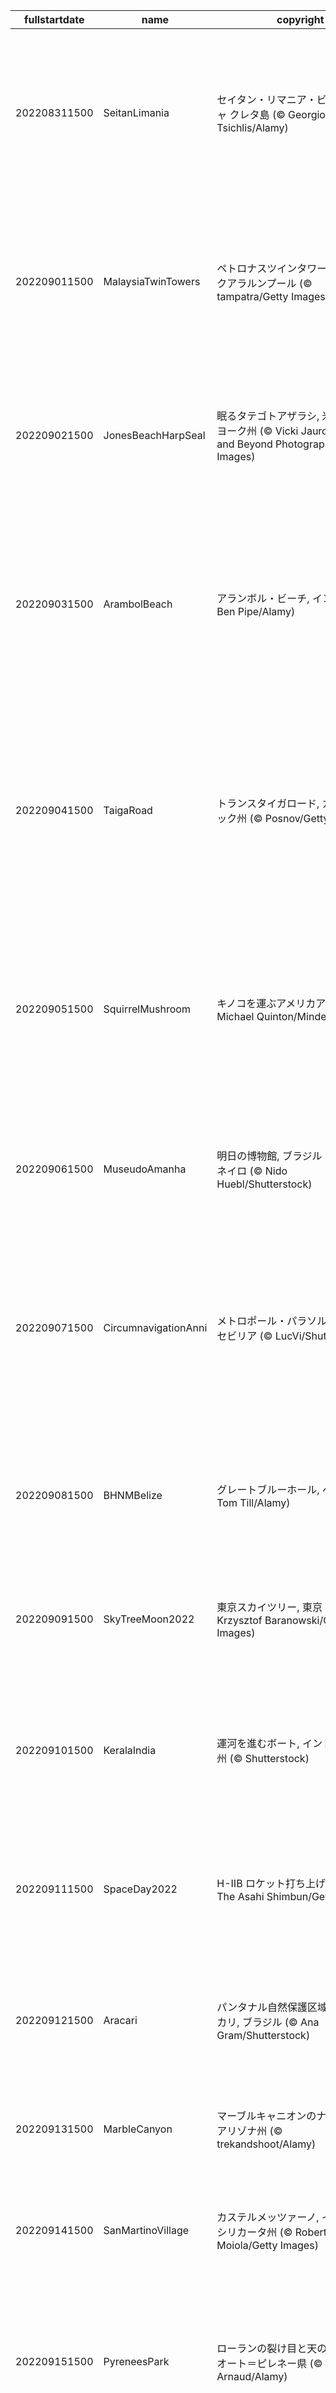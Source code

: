 |fullstartdate|name|copyright|title|image|
|--|--|--|--|--|
202208311500|SeitanLimania|セイタン・リマニア・ビーチ, ギリシャ クレタ島 (© Georgios Tsichlis/Alamy)|クレタ島の隠れ家ビーチ|![](/ja-JP/2022/09/202208311500SeitanLimania.jpg)|
202209011500|MalaysiaTwinTowers|ペトロナスツインタワー, マレーシア クアラルンプール (© tampatra/Getty Images)|マレーシアの双子タワー|![](/ja-JP/2022/09/202209011500MalaysiaTwinTowers.jpg)|
202209021500|JonesBeachHarpSeal|眠るタテゴトアザラシ, 米国 ニューヨーク州  (© Vicki Jauron, Babylon and Beyond Photography/Getty Images)|今日は秋の睡眠の日|![](/ja-JP/2022/09/202209021500JonesBeachHarpSeal.jpg)|
202209031500|ArambolBeach|アランボル・ビーチ, インド ゴア (© Ben Pipe/Alamy)|インド、ゴアのビーチリゾート|![](/ja-JP/2022/09/202209031500ArambolBeach.jpg)|
202209041500|TaigaRoad|トランスタイガロード, カナダ ケベック州 (© Posnov/Getty Images)|カナダのトランスタイガロード|![](/ja-JP/2022/09/202209041500TaigaRoad.jpg)|
202209051500|SquirrelMushroom|キノコを運ぶアメリカアカリス  (© Michael Quinton/Minden Pictures)|キノコを運ぶアメリカアカリス|![](/ja-JP/2022/09/202209051500SquirrelMushroom.jpg)|
202209061500|MuseudoAmanha|明日の博物館, ブラジル リオデジャネイロ (© Nido Huebl/Shutterstock)|ブラジル独立 200 周年|![](/ja-JP/2022/09/202209061500MuseudoAmanha.jpg)|
202209071500|CircumnavigationAnni|メトロポール・パラソル, スペイン セビリア (© LucVi/Shutterstock)|マゼランの世界周航 500 周年|![](/ja-JP/2022/09/202209071500CircumnavigationAnni.jpg)|
202209081500|BHNMBelize|グレートブルーホール, ベリーズ (© Tom Till/Alamy)|グレートブルーホール|![](/ja-JP/2022/09/202209081500BHNMBelize.jpg)|
202209091500|SkyTreeMoon2022|東京スカイツリー, 東京 墨田区 (© Krzysztof Baranowski/Getty Images)|今日は十五夜|![](/ja-JP/2022/09/202209091500SkyTreeMoon2022.jpg)|
202209101500|KeralaIndia|運河を進むボート, インド ケーララ州 (© Shutterstock)|バックウォータークルーズ|![](/ja-JP/2022/09/202209101500KeralaIndia.jpg)|
202209111500|SpaceDay2022|H-IIB ロケット打ち上げ, 鹿児島 (© The Asahi Shimbun/Getty Images)|今日は宇宙の日|![](/ja-JP/2022/09/202209111500SpaceDay2022.jpg)|
202209121500|Aracari|パンタナル自然保護区域の栗耳アラカリ, ブラジル (© Ana Gram/Shutterstock)|生物の楽園パンタナル|![](/ja-JP/2022/09/202209121500Aracari.jpg)|
202209131500|MarbleCanyon|マーブルキャニオンのナバホ橋, 米国 アリゾナ州 (© trekandshoot/Alamy)|ナバホ橋|![](/ja-JP/2022/09/202209131500MarbleCanyon.jpg)|
202209141500|SanMartinoVillage|カステルメッツァーノ, イタリア バシリカータ州 (© Roberto Moiola/Getty Images)|カステルメッツァーノ|![](/ja-JP/2022/09/202209141500SanMartinoVillage.jpg)|
202209151500|PyreneesPark|ローランの裂け目と天の川, フランス オート＝ピレネー県 (© SPANI Arnaud/Alamy)|ローランの裂け目|![](/ja-JP/2022/09/202209151500PyreneesPark.jpg)|
202209161500|Wellenflug|オクトーバーフェスト, ドイツ ミュンヘン (© Karl-Josef Hildenbrand/Getty Images)|ドイツのオクトーバーフェスト|![](/ja-JP/2022/09/202209161500Wellenflug.jpg)|
202209171500|ArashiyamaBamboo|竹林の小径, 京都 嵐山 (© Razvan Ciuca/Getty Images)|今日は世界竹の日|![](/ja-JP/2022/09/202209171500ArashiyamaBamboo.jpg)|
202209181500|OldOwl2022|樹木に溶け込むフクロウ (© Shin Yoshino/Minden)|今日は敬老の日|![](/ja-JP/2022/09/202209181500OldOwl2022.jpg)|
202209191500|SitkaOtters|ラッコの群れ, 米国 アラスカ州 (© Robert Harding/Offset/Shutterstock)|今週はラッコ啓蒙週間|![](/ja-JP/2022/09/202209191500SitkaOtters.jpg)|
202209201500|PWPeaceDoves|”Peace Doves” ピーター・ウォーカー,  イギリス リヴァプール (© PAUL ELLIS/AFP via Getty Images)|今日は国際平和デー|![](/ja-JP/2022/09/202209201500PWPeaceDoves.jpg)|
202209211500|RhinocerosUnicornis|インドサイ, インド アッサム州 (© Robert Harding World Imagery/Shutterstock)|今日は世界サイの日|![](/ja-JP/2022/09/202209211500RhinocerosUnicornis.jpg)|
202209221500|LastDollarRoad|アスペンの紅葉 ラストダラーロード, 米国 コロラド州 (© Grant Ordelheide/Tandem Stills + Motion)|今日は秋分の日|![](/ja-JP/2022/09/202209221500LastDollarRoad.jpg)|
202209231500|DarkSkyAcadia|アーカディア国立公園の夜空に架かる天の川, 米国 メイン州 (© Harry Collins/Getty Images)|アーカディア国立公園|![](/ja-JP/2022/09/202209231500DarkSkyAcadia.jpg)|
202209241500|AmazonMangroves|空から見たベレン, ブラジル (© Curioso.Photography/Shutterstock)|今日は世界川の日|![](/ja-JP/2022/09/202209241500AmazonMangroves.jpg)|
202209251500|SusitnaRiver|スシトナ川、カリブーのカップル, 米国 アラスカ州 (© Tim Plowden/Alamy)|スシトナ川|![](/ja-JP/2022/09/202209251500SusitnaRiver.jpg)|

